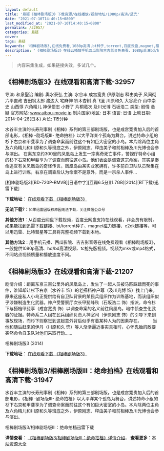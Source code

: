 ```yaml
---
layout: default
title: '悬疑《相棒剧场版3》下载资源/在线播放/视频地址/1080p/高清/蓝光'
date: "2021-07-10T14:40:15+0800"
last_modified_at: "2021-07-10T14:40:15+0800"
permalink: /32957/
categories: 悬疑
cover:
tags: 悬疑
keywords: '相棒剧场版3,在线免费看,1080p高清,bt种子,torrent,百度云盘,magnet,磁力链,迅雷下载资源'
description: '《相棒剧场版3》在线云播放手机西瓜影院吉吉影音免费看，1080p高清bd/hd未删减完整版和tc抢先枪版，mkv/mp4格式，附带bt/torrent种子、magnet/磁力链、百度云盘、网盘资源迅雷下载链接'
---
```


>内容采集生成，如果链接失效，多试几个。


## 《相棒剧场版3》在线观看和高清下载-32957

导演: 和泉聖治 编剧: 輿水泰弘 主演: 水谷丰 成宫宽贵 伊原刚志 释由美子 风间彻 六平直政 吉田钢太郎 渡边大 宅麻伸 铃木杏树 真飞圣 川原和久 大谷亮介 山中崇史 山西惇 六角精儿 神保悟志 小野了 片桐竜次 及川光博 石坂浩二 类型: 剧情 悬疑 官方网站: www.aibou-movie.jp 制片国家/地区: 日本 语言: 日语 上映日期: 2014-04-26(日本) 片长: 115分钟

水谷丰主演的长寿刑事剧《相棒》系列的第三部剧场版，也是成宫寛贵加入后的首部电影，《相棒 -剧场版III- 绝命拍档》以大平洋某个孤岛为舞台，讲述特命小组的杉下右京和甲斐享为了调查命案而前往这个有如巨大密室的小岛。本片除两位主角及六角精儿和川原和久等班底之外，伊原刚志、释由美子和前相棒及川光博也会参与演出。 在离东京约300里的凤凰岛上发生一宗离奇死亡事件，警视厅特命小组的杉下右京和甲斐享为了调查而前往这小岛。他们表面是调查这宗命案，其实是奉命追查有关凤凰岛的奇怪传言。凤凰岛由某实业家拥有，许多前自卫队队员聚集在岛上进行训练，右京在调查后认为命案不是意外，而是一宗杀人事件…


[相棒剧场版3][BD-720P-RMVB][日语中字][豆瓣6.5分][1.7GB][2014][BT下载/迅雷下载]

**下载地址**： [在线观看下载 《相棒剧场版3》](https://www.btdx8.com/torrent/aibo_gekijo-ban_3_2014.html) 


**无法下载?**：`如果迅雷因版权原因无法下载，关注微信公众号 `

**其他方法1**：从百度云网盘下载视频，百度云网盘支持在线观看，非会员有限制，如果能找到迅雷下载链接、bt/torrent种子、magnet磁力链接、e2dk链接等，可以用迅雷、比特彗星等工具将完整视频下载到本地。

**其他方法2**：用手机云播、西瓜影院、吉吉影音等在线免费观看《相棒剧场版3》，一般提供1080p高清、hd/bd高清视频、tc抢先版视频，视频为mkv或mp4格式，不同站点视频质量和播放速度不同。


## 《相棒剧场版3》在线观看和高清下载-21207

剧情介绍：距离东京三百公里外的凤凰岛上，发生了一起人员被马匹踩踏而死的事件，谁知却让杉下右京（水谷丰 饰）的老搭档神户尊（及川光博 饰）找上门来。原来这座私人小岛正提供给有自卫队背景的某民兵组织作为训练基地，而该组织似乎涉嫌制造生化武器。神户受警察厅次长甲斐峰秋（石坂浩二 饰）指派，命令杉下与搭档甲斐享（成宫宽贵 饰）以调查命案的名义前往凤凰岛，暗中侦查生化武器的证据。特命系二人组在民兵组织负责人神室司（伊原刚志 饰）的引导下来到事故现场，而杉下则察觉到这起意外背后似乎有着某种人为的因素存在。  　　当他和随后赶来的伊丹（川原和久 饰）等人渐渐逼近事实真相时，心怀鬼胎的政要突然命令自卫队对他们采取行动……


相棒剧场版3 (2014)

**下载地址**： [在线观看下载 《相棒剧场版3》](https://www.btbtdy.me/btdy/dy1407.html) 


## 《相棒剧场版3/相棒剧场版III：绝命拍档》在线观看和高清下载-31947

水谷丰主演的长寿刑事剧《相棒》系列的第三部剧场版，也是成宫寛贵加入后的首部电影，《相棒 -剧场版III- 绝命拍档》以大平洋某个孤岛为舞台，讲述特命小组的杉下右京和甲斐享为了调查命案而前往这个有如巨大密室的小岛。本片除两位主角及六角精儿和川原和久等班底之外，伊原刚志、释由美子和前相棒及川光博也会参与演出。


相棒剧场版3/相棒剧场版III：绝命拍档迅雷下载

**详情查看**： [《相棒剧场版3/相棒剧场版III：绝命拍档》详情介绍](/movie/31947/)， **查看更多**：[本站资源大全](/movie/t/all/)

